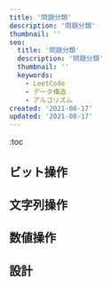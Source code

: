 ```yaml
---
title: '問題分類'
description: '問題分類'
thumbnail: ''
seo:
  title: '問題分類'
  description: '問題分類'
  thumbnail: ''
  keywords:
    - LeetCode
    - データ構造
    - アルゴリズム
created: '2021-08-17'
updated: '2021-08-17'
---
```


:toc

## ビット操作

## 文字列操作

## 数値操作

## 設計
